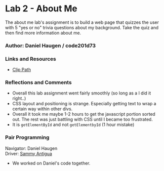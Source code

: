 # Lab 2 - About Me

The about me lab's assignment is to build a web page that quizzes the user with 5 "yes or no" trivia questions about my background. Take the quiz and then find more information about me.

### Author: Daniel Haugen / code201d73

### Links and Resources
- [Clip Path](https://developer.mozilla.org/en-US/docs/Web/CSS/clip-path)

### Reflections and Comments
- Overall this lab assignment went fairly smoothly (so long as a I did it right..)
- CSS layout and positioning is strange. Especially getting text to wrap a certain way within other divs.
- Overall it took me maybe 1-2 hours to get the javascript portion sorted out. The rest was just battling with CSS until I became too frustrated. 
- It is `getElementById` and not `getElementbyId` (1 hour mistake)

### Pair Programming
Navigator: Daniel Haugen<br/>
Driver: [Sammy Antigua](https://github.com/samiami83)<br/>
- We worked on Daniel's code together.
